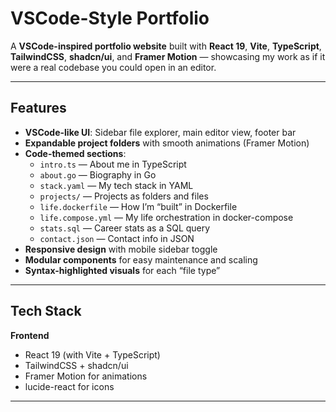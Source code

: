 # VSCode-Style Portfolio

A **VSCode-inspired portfolio website** built with **React 19**, **Vite**, **TypeScript**, **TailwindCSS**, **shadcn/ui**, and **Framer Motion** — showcasing my work as if it were a real codebase you could open in an editor.

---

## Features

- **VSCode-like UI**: Sidebar file explorer, main editor view, footer bar
- **Expandable project folders** with smooth animations (Framer Motion)
- **Code-themed sections**:
  - `intro.ts` — About me in TypeScript
  - `about.go` — Biography in Go
  - `stack.yaml` — My tech stack in YAML
  - `projects/` — Projects as folders and files
  - `life.dockerfile` — How I’m “built” in Dockerfile
  - `life.compose.yml` — My life orchestration in docker-compose
  - `stats.sql` — Career stats as a SQL query
  - `contact.json` — Contact info in JSON
- **Responsive design** with mobile sidebar toggle
- **Modular components** for easy maintenance and scaling
- **Syntax-highlighted visuals** for each “file type”

---

## Tech Stack

**Frontend**  
- React 19 (with Vite + TypeScript)  
- TailwindCSS + shadcn/ui  
- Framer Motion for animations  
- lucide-react for icons  

---